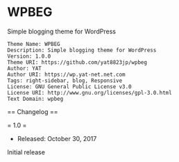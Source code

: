 # WPBEG

Simple blogging theme for WordPress

```
Theme Name: WPBEG
Description: Simple blogging theme for WordPress
Version: 1.0.0
Theme URI: https://github.com/yat8823jp/wpbeg
Author: YAT
Author URI: https://wp.yat-net.net.com
Tags: right-sidebar, blog, Responsive
License: GNU General Public License v3.0
License URI: http://www.gnu.org/licenses/gpl-3.0.html
Text Domain: wpbeg
```

== Changelog ==

= 1.0 =
* Released: October 30, 2017

Initial release

